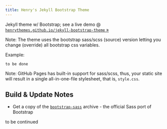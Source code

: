```yaml
---
title: Henry's Jekyll Bootstrap Theme
---
```


Jekyll theme w/ Bootstrap; see a live demo @ [`henrythemes.github.io/jekyll-bootstrap-theme` »](http://henrythemes.github.io/jekyll-bootstrap-theme)

Note: The theme uses the bootstrap sass/scss (source) version
letting you change (override) all bootstrap css variables.

Example:

```
to be done
```


Note: GitHub Pages has built-in support for sass/scss, thus, your static
site will result in a single all-in-one-file stylesheet, that is, `style.css`.



## Build & Update Notes

- Get a copy of the [`bootstrap-sass`](https://github.com/twbs/bootstrap-sass)
  archive - the official Sass port of Bootstrap

to be continued
